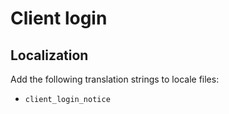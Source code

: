 # Client login

## Localization

Add the following translation strings to locale files:

- `client_login_notice`
